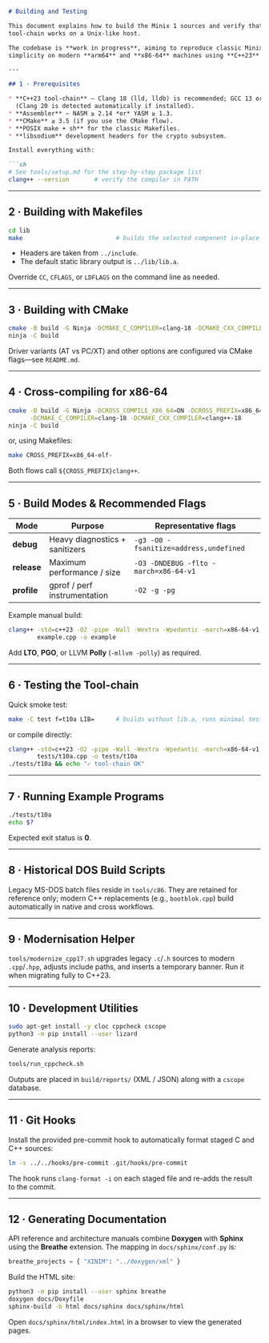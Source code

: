 ````markdown
# Building and Testing

This document explains how to build the Minix 1 sources and verify that the
tool-chain works on a Unix-like host.

The codebase is **work in progress**, aiming to reproduce classic Minix
simplicity on modern **arm64** and **x86-64** machines using **C++23**.

---

## 1 · Prerequisites

* **C++23 tool-chain** – Clang 18 (lld, lldb) is recommended; GCC 13 or newer also works  
  (Clang 20 is detected automatically if installed).
* **Assembler** – NASM ≥ 2.14 *or* YASM ≥ 1.3.
* **CMake** ≥ 3.5 (if you use the CMake flow).
* **POSIX make + sh** for the classic Makefiles.
* **libsodium** development headers for the crypto subsystem.

Install everything with:

```sh
# See tools/setup.md for the step-by-step package list
clang++ --version       # verify the compiler in PATH
````

---

## 2 · Building with Makefiles

```sh
cd lib
make                          # builds the selected component in-place
```

* Headers are taken from `../include`.
* The default static library output is `../lib/lib.a`.

Override `CC`, `CFLAGS`, or `LDFLAGS` on the command line as needed.

---

## 3 · Building with CMake

```sh
cmake -B build -G Ninja -DCMAKE_C_COMPILER=clang-18 -DCMAKE_CXX_COMPILER=clang++-18
ninja -C build
```

Driver variants (AT vs PC/XT) and other options are configured via CMake
flags—see `README.md`.

---

## 4 · Cross-compiling for x86-64

```sh
cmake -B build -G Ninja -DCROSS_COMPILE_X86_64=ON -DCROSS_PREFIX=x86_64-elf- \
      -DCMAKE_C_COMPILER=clang-18 -DCMAKE_CXX_COMPILER=clang++-18
ninja -C build
```

or, using Makefiles:

```sh
make CROSS_PREFIX=x86_64-elf-
```

Both flows call `${CROSS_PREFIX}clang++`.

---

## 5 · Build Modes & Recommended Flags

| Mode        | Purpose                        | Representative flags                   |
| ----------- | ------------------------------ | -------------------------------------- |
| **debug**   | Heavy diagnostics + sanitizers | `-g3 -O0 -fsanitize=address,undefined` |
| **release** | Maximum performance / size     | `-O3 -DNDEBUG -flto -march=x86-64-v1`  |
| **profile** | gprof / perf instrumentation   | `-O2 -g -pg`                           |

Example manual build:

```sh
clang++ -std=c++23 -O2 -pipe -Wall -Wextra -Wpedantic -march=x86-64-v1 \
        example.cpp -o example
```

Add **LTO**, **PGO**, or LLVM **Polly** (`-mllvm -polly`) as required.

---

## 6 · Testing the Tool-chain

Quick smoke test:

```sh
make -C test f=t10a LIB=      # builds without lib.a, runs minimal test
```

or compile directly:

```sh
clang++ -std=c++23 -O2 -pipe -Wall -Wextra -Wpedantic -march=x86-64-v1 \
        tests/t10a.cpp -o tests/t10a
./tests/t10a && echo "✓ tool-chain OK"
```

---

## 7 · Running Example Programs

```sh
./tests/t10a
echo $?
```

Expected exit status is **0**.

---

## 8 · Historical DOS Build Scripts

Legacy MS-DOS batch files reside in `tools/c86`.
They are retained for reference only; modern C++ replacements (e.g.,
`bootblok.cpp`) build automatically in native and cross workflows.

---

## 9 · Modernisation Helper

`tools/modernize_cpp17.sh` upgrades legacy `.c`/`.h` sources to modern
`.cpp`/`.hpp`, adjusts include paths, and inserts a temporary banner.
Run it when migrating fully to C++23.

---

## 10 · Development Utilities

```sh
sudo apt-get install -y cloc cppcheck cscope
python3 -m pip install --user lizard
```

Generate analysis reports:

```sh
tools/run_cppcheck.sh
```

Outputs are placed in `build/reports/` (XML / JSON) along with a `cscope`
database.

---

## 11 · Git Hooks

Install the provided pre-commit hook to automatically format staged C and C++ sources:

```sh
ln -s ../../hooks/pre-commit .git/hooks/pre-commit
```

The hook runs `clang-format -i` on each staged file and re-adds the result to the commit.

---

## 12 · Generating Documentation

API reference and architecture manuals combine **Doxygen** with **Sphinx**
using the **Breathe** extension. The mapping in `docs/sphinx/conf.py` is:

```python
breathe_projects = { "XINIM": "../doxygen/xml" }
```

Build the HTML site:

```bash
python3 -m pip install --user sphinx breathe
doxygen docs/Doxyfile
sphinx-build -b html docs/sphinx docs/sphinx/html
```

Open `docs/sphinx/html/index.html` in a browser to view the generated pages.

```
```
